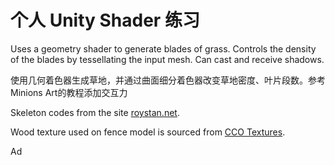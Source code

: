 # 个人 Unity Shader 练习

Uses a geometry shader to generate blades of grass. Controls the density of the blades by tessellating the input mesh. Can cast and receive shadows.

使用几何着色器生成草地，并通过曲面细分着色器改变草地密度、叶片段数。参考Minions Art的教程添加交互力

Skeleton codes from the site [roystan.net](https://roystan.net/).



Wood texture used on fence model is sourced from [CCO Textures](https://cc0textures.com/).

Ad